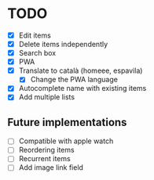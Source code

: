 # TODO

- [x] Edit items
- [x] Delete items independently
- [x] Search box
- [x] PWA
- [x] Translate to català (homeee, espavila)
  - [x] Change the PWA language
- [x] Autocomplete name with existing items
- [x] Add multiple lists

## Future implementations

- [ ] Compatible with apple watch
- [ ] Reordering items
- [ ] Recurrent items
- [ ] Add image link field
